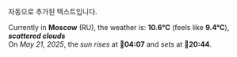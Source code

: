
자동으로 추가된 텍스트입니다.

<!--START_SECTION:weather:moscow-->
Currently in **Moscow** (RU), the weather is: **10.6°C** (feels like **9.4°C**), ***scattered clouds***<br/>
On *May 21, 2025*, the *sun rises* at 🌅**04:07** and *sets* at 🌇**20:44**.
<!--END_SECTION:weather-->
